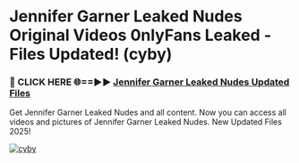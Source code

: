 # Jennifer Garner Leaked Nudes Original Videos 0nlyFans Leaked - Files Updated! (cyby)

<h3>🔴 CLICK HERE 🌐==►► <a href="https://tinyurl.com/y5r63du9" rel="nofollow">Jennifer Garner Leaked Nudes Updated Files</a></h3>

Get Jennifer Garner Leaked Nudes and all content. Now you can access all videos and pictures of Jennifer Garner Leaked Nudes. New Updated Files 2025!

[![cyby](https://i.imgur.com/UVo9nyh.gif)](https://tinyurl.com/y5r63du9)